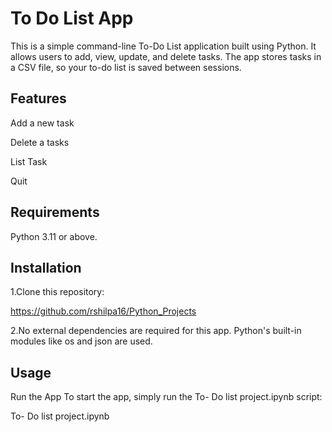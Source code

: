 # To Do List App

This is a simple command-line To-Do List application built using Python. It allows users to add, view, update, and delete tasks. The app stores tasks in a CSV file, so your to-do list is saved between sessions.

## Features

Add a new task

Delete a tasks

List Task

Quit

## Requirements

Python 3.11 or above.

## Installation

1.Clone this repository:

https://github.com/rshilpa16/Python_Projects

2.No external dependencies are required for this app. Python's built-in modules like os and json are used.

## Usage

Run the App
To start the app, simply run the To- Do list project.ipynb script:

To- Do list project.ipynb
